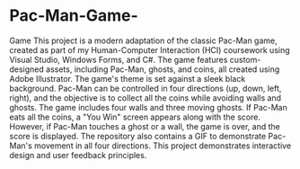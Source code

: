 # Pac-Man-Game-
Game
This project is a modern adaptation of the classic Pac-Man game, created as part of my Human-Computer Interaction (HCI) coursework using Visual Studio, Windows Forms, and C#. The game features custom-designed assets, including Pac-Man, ghosts, and coins, all created using Adobe Illustrator. The game's theme is set against a sleek black background. Pac-Man can be controlled in four directions (up, down, left, right), and the objective is to collect all the coins while avoiding walls and ghosts. The game includes four walls and three moving ghosts. If Pac-Man eats all the coins, a "You Win" screen appears along with the score. However, if Pac-Man touches a ghost or a wall, the game is over, and the score is displayed. The repository also contains a GIF to demonstrate Pac-Man's movement in all four directions. This project demonstrates interactive design and user feedback principles.
